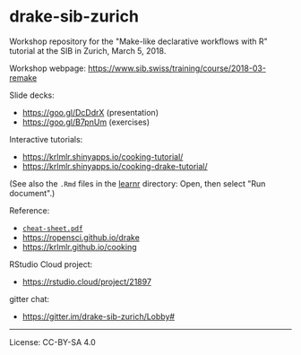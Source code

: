 # drake-sib-zurich

Workshop repository for the "Make-like declarative workflows with R" tutorial at the SIB in Zurich, March 5, 2018.

Workshop webpage: https://www.sib.swiss/training/course/2018-03-remake

Slide decks:

- https://goo.gl/DcDdrX (presentation)
- https://goo.gl/B7pnUm (exercises)

Interactive tutorials:

- https://krlmlr.shinyapps.io/cooking-tutorial/
- https://krlmlr.shinyapps.io/cooking-drake-tutorial/

(See also the `.Rmd` files in the [learnr](learnr) directory: Open, then select "Run document".)

Reference:

- [`cheat-sheet.pdf`](cheat-sheet.pdf)
- https://ropensci.github.io/drake
- https://krlmlr.github.io/cooking

RStudio Cloud project:

- https://rstudio.cloud/project/21897

gitter chat:

- https://gitter.im/drake-sib-zurich/Lobby#

---

License: CC-BY-SA 4.0

